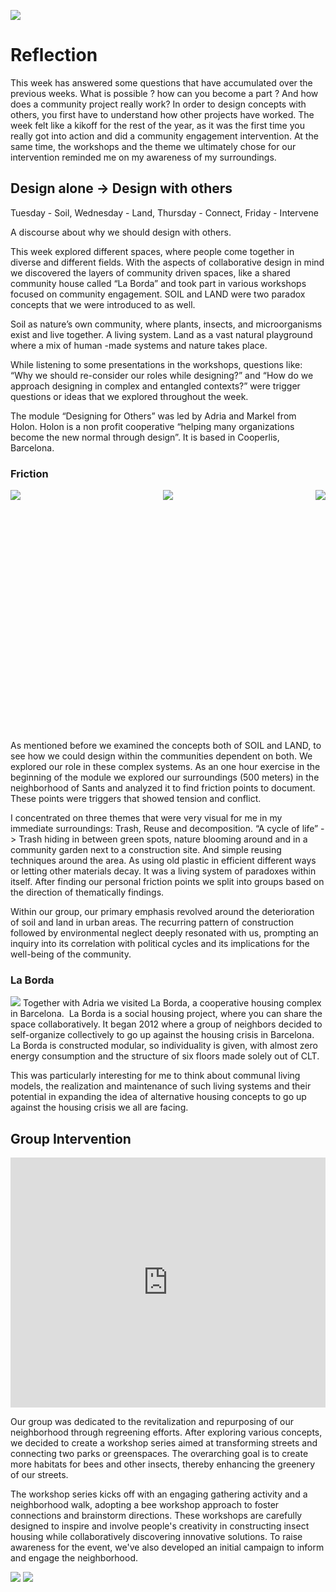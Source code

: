 ![](../../images/Bearbeitet/DwOCover.png)

# Reflection
This week has answered some questions that have accumulated over the previous weeks. What is possible ? how can you become a part ? And how does a community project really work? In order to design concepts with others, you first have to understand how other projects have worked. The week felt like a kikoff for the rest of the year, as it was the first time you really got into action and did a community engagement intervention. At the same time, the workshops and the theme we ultimately chose for our intervention reminded me on my awareness of my surroundings.

## Design alone -> Design with others
Tuesday - Soil, Wednesday - Land, Thursday - Connect, Friday - Intervene

A discourse about why we should design with others. 

This week explored different spaces, where people come together in diverse and 
different fields. With the aspects of collaborative design in mind we discovered the layers of community driven spaces, like a shared community house called “La Borda” and took part in various workshops focused on community engagement. SOIL and LAND were two 
paradox concepts that we were introduced to as well. 

Soil as nature’s own community, where plants, insects, and microorganisms exist and live together. A living system. Land as a vast natural playground where a mix of human -made systems and nature takes place. 

While listening to some presentations in the workshops, questions like: “Why we should re-consider our roles while designing?” and “How do we approach designing in complex and entangled contexts?” were trigger questions or ideas that we explored throughout the week. 

The module “Designing for Others” was led by Adria and Markel from Holon. Holon is a non profit cooperative “helping many organizations become the new normal through design”. It is based in Cooperlis, Barcelona. 

### Friction
<div style="display: flex; flex-direction: row; justify-content: space-between; width:100%; height:400px">
<img src="/docs/images/Bearbeitet/trash1.gif"></img>
<img src="/docs/images/Bearbeitet/decomposition1.gif"></img>
<img src="/docs/images/Bearbeitet/Reuse1.gif"></img>
</div>
As mentioned before we examined the concepts both of SOIL and LAND, to see how we 
could design within the communities dependent on both. We explored our role in these complex systems. As an one hour exercise in the beginning of the module we explored our surroundings (500 meters) in the neighborhood of Sants and analyzed it to find friction points to document. These points were triggers that showed tension and conflict. 

I concentrated on three themes that were very visual for me in my immediate surroundings: Trash, Reuse and decomposition. “A cycle of life” -> Trash hiding in between green spots, nature blooming around and in a community garden next to 
a construction site. And simple reusing techniques around the area. As using old plastic in efficient different ways or letting other materials decay. It was a living system of paradoxes within itself. After finding our personal friction points we split into groups based on the direction of thematically findings.

Within our group, our primary emphasis revolved around the deterioration of soil and land in urban areas. The recurring pattern of construction followed by environmental neglect deeply resonated with us, prompting an inquiry into its correlation with political cycles and its implications for the well-being of the community.

### La Borda
![](../../images/Bearbeitet/laBorda.png)
Together with Adria we visited La Borda, a cooperative housing complex in Barcelona.  La Borda is a social housing project, where you can share the space collaboratively. It began 2012 where a group of neighbors decided to self-organize collectively to go up against the housing crisis in Barcelona. La Borda is constructed modular, so individuality is given, with almost zero energy consumption and the structure of six floors made solely out of CLT. 

This was particularly interesting for me to think about communal living models, the realization and maintenance of such living systems and their potential in expanding the idea of alternative housing concepts to go up against the housing crisis we all are facing. 



## Group Intervention

<iframe width="100%" height="400px" src="https://www.youtube.com/embed/FUPg-zJ5T0o?si=tG1KQdK2MLHoE8iA" title="YouTube video player" frameborder="0" allow="accelerometer; autoplay; clipboard-write; encrypted-media; gyroscope; picture-in-picture; web-share" allowfullscreen></iframe>

Our group was dedicated to the revitalization and repurposing of our neighborhood through regreening efforts. After exploring various concepts, we decided to create a workshop series aimed at transforming streets and connecting two parks or greenspaces. The overarching goal is to create more habitats for bees and other insects, thereby enhancing the greenery of our streets.

The workshop series kicks off with an engaging gathering activity and a neighborhood walk, adopting a bee workshop approach to foster connections and brainstorm directions. These workshops are carefully designed to inspire and involve people's creativity in constructing insect housing while collaboratively discovering innovative solutions. To raise awareness for the event, we've also developed an initial campaign to inform and engage the neighborhood.

![](../../images/Bearbeitet/DwoInterventionplan.png)
![](../../images/Bearbeitet/DwOInterventiontimeplan.png)
